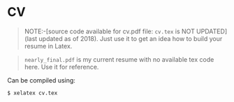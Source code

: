 # CV 

> NOTE:-[source code available for cv.pdf file: `cv.tex` is NOT UPDATED] (last updated as of 2018). Just use it to get an idea how to build your resume in Latex.

>`nearly_final.pdf` is my current resume with no available tex code here. Use it for reference.

Can be compiled using:

```shell
$ xelatex cv.tex
```
